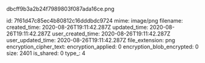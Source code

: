 dbcff9b3a2b24f7989803f087ada16ce.png

id: 7f61d47c85ec4b80812c16dddbdc9724
mime: image/png
filename: 
created_time: 2020-08-26T19:11:42.287Z
updated_time: 2020-08-26T19:11:42.287Z
user_created_time: 2020-08-26T19:11:42.287Z
user_updated_time: 2020-08-26T19:11:42.287Z
file_extension: png
encryption_cipher_text: 
encryption_applied: 0
encryption_blob_encrypted: 0
size: 2401
is_shared: 0
type_: 4